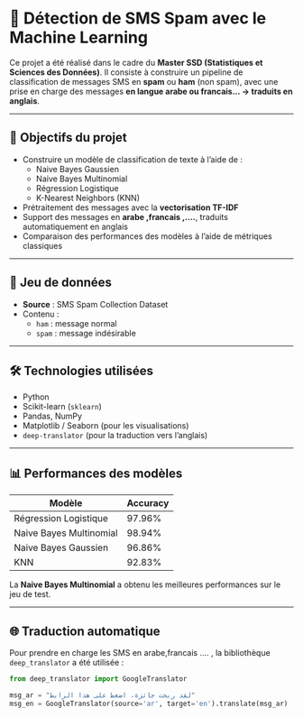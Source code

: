 # 📩 Détection de SMS Spam avec le Machine Learning

Ce projet a été réalisé dans le cadre du **Master SSD (Statistiques et Sciences des Données)**. Il consiste à construire un pipeline de classification de messages SMS en **spam** ou **ham** (non spam), avec une prise en charge des messages **en langue arabe ou francais... -> traduits en anglais**.

---

## 🎯 Objectifs du projet

- Construire un modèle de classification de texte à l’aide de :
  - Naive Bayes Gaussien
  - Naive Bayes Multinomial
  - Régression Logistique
  - K-Nearest Neighbors (KNN)
- Prétraitement des messages avec la **vectorisation TF-IDF**
- Support des messages en **arabe ,francais ,....**, traduits automatiquement en anglais
- Comparaison des performances des modèles à l’aide de métriques classiques

---

## 📁 Jeu de données

- **Source** : SMS Spam Collection Dataset
- Contenu :
  - `ham` : message normal
  - `spam` : message indésirable

---

## 🛠️ Technologies utilisées

- Python
- Scikit-learn (`sklearn`)
- Pandas, NumPy
- Matplotlib / Seaborn (pour les visualisations)
- `deep-translator` (pour la traduction  vers l’anglais)

---

## 📊 Performances des modèles

| Modèle                    | Accuracy |
|---------------------------|----------|
| Régression Logistique     | 97.96%   |
| Naive Bayes Multinomial   | 98.94%   |
| Naive Bayes Gaussien      | 96.86%   |
| KNN                       | 92.83%   |

La **Naive Bayes Multinomial** a obtenu les meilleures performances sur le jeu de test.

---

## 🌐 Traduction automatique

Pour prendre en charge les SMS en arabe,francais .... , la bibliothèque `deep_translator` a été utilisée :

```python
from deep_translator import GoogleTranslator

msg_ar = "لقد ربحت جائزة، اضغط على هذا الرابط"
msg_en = GoogleTranslator(source='ar', target='en').translate(msg_ar)
